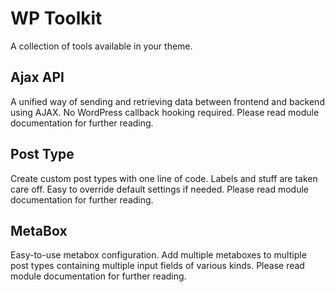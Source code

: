 # WP Toolkit #
A collection of tools available in your theme.

## Ajax API ##
A unified way of sending and retrieving data between frontend and backend using AJAX. No WordPress callback hooking required. Please read module documentation for further reading.

## Post Type ##
Create custom post types with one line of code. Labels and stuff are taken care off. Easy to override default settings if needed. Please read module documentation for further reading.

## MetaBox ##
Easy-to-use metabox configuration. Add multiple metaboxes to multiple post types containing multiple input fields of various kinds. Please read module documentation for further reading.
